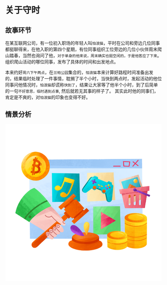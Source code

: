 # 关于守时

## 故事环节

在某互联网公司，有一位初入职场的年轻人叫`怕浪猫`，平时在公司和旁边几位同事都挺聊得来，在他入职的第四个星期，有位同事组织工位旁边的几位小伙伴周末爬山踏春，当然也询问了他，`对于单身的他来说，周末确实也挺空闲的，于是他答应了下来`。组织爬山活动的哪位同事，发布了具体的时间和出发地点。

本来约好`周六下午两点`，在`兰帕公园`集合的，`怕浪猫`本来计算好路程时间准备出发的，结果临时处理了一件事情，耽搁了半个小时，当快到两点时，发起活动的他位同事问他情况时，`怕浪猫`却谎称`快到了`，结果让大家等了他半个小时，到了后简单的一句`不好意思，临时遇到点事`, 然后就若无其事的样子了。 其实此时他的同事们，肯定是不爽的，对`怕浪猫`的印象也变得不好。

## 情景分析

![守时](../images/music.png)
